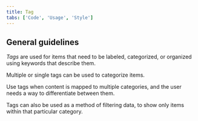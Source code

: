 ```yaml
---
title: Tag
tabs: ['Code', 'Usage', 'Style']
---
```


## General guidelines

_Tags_ are used for items that need to be labeled, categorized, or organized using keywords that describe them.


Multiple or single tags can be used to categorize items.

Use tags when content is mapped to multiple categories, and the user needs a way to differentiate between them.

Tags can also be used as a method of filtering data, to show only items within that particular category.
